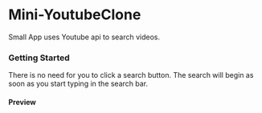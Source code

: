 # Mini-YoutubeClone

Small App uses Youtube api to search videos.

### Getting Started

There is no need for you to click a search button. The search will begin as soon as you start typing in the search bar.

#### Preview

